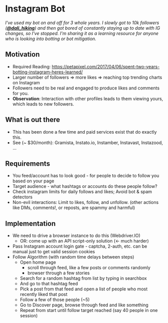 Instagram Bot
============================
*I've used my bot on and off for 3 whole years. I slowly got to 10k followers (**[@dali_hiking](https://www.instagram.com/dali_hiking/)**) and then got bored of constantly staying up to date with IG changes, so I've stopped. I'm sharing it as a learning resource for anyone who is looking into botting or bot mitigation.*

Motivation
----------
- Required Reading: https://petapixel.com/2017/04/06/spent-two-years-botting-instagram-heres-learned/
- Larger number of followers => more likes => reaching top trending charts on Instagram
- Followers need to be real and engaged to produce likes and comments for you.
- **Observation**: Interaction with other profiles leads to them viewing yours, which leads to new followers.

What is out there
------------------------------
- This has been done a few time and paid services exist that do exactly this.
- See (~ $30/month): Gramista, Instato.io, Instamber, Instavast, Instazood, ...

Requirements
------------
- You feed/account has to look good - for people to decide to follow you based on your page
- Target audience - what hashtags or accounts do these people follow?
- Check instagram limits for daily follows and likes; Avoid bot & spam detectors
- Non-evil interactions: Limit to likes, follow, and unfollow. (other actions like DMs, comments!, or reposts, are spammy and harmful)

Implementation
--------------
- We need to drive a browser instance to do this (Webdriver.IO)
	- OR: come up with an API script-only solution (<- much harder)
- Pass Instagram account login gate - captcha, 2-auth, etc. can be manual just to get valid session cookies
- Follow Algorithm (with random time delays between steps)
	- Open home page
		- scroll through feed, like a few posts or comments randomly
		- browser through a few stories
	- Search for a random hashtag from list by typing in searchbox
	- And go to that hashtag feed
	- Pick a post from that feed and open a list of people who most recently liked that post
	- Follow a few of those people (~5)
	- Go to Discover page, browse through feed and like something
	- Repeat from start until follow target reached (say 40 people in one session)

